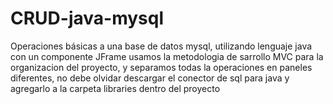 # CRUD-java-mysql
Operaciones básicas a una base de datos mysql, utilizando lenguaje java con un componente JFrame
usamos la metodologia de sarrollo MVC para la organizacion del proyecto, y separamos todas la operaciones
en paneles diferentes, no debe olvidar descargar el conector de sql para java y agregarlo a la carpeta libraries dentro del proyecto
